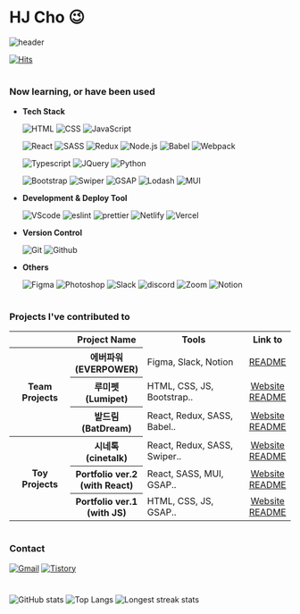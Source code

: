 # HJ Cho 😉

<div align=left>

![header](https://capsule-render.vercel.app/api?type=soft&color=292d3e&height=200&section=header&text=Welcome%20to%20hjinn0813's%20GitHub!👋&fontSize=45&fontColor=c792ea)

[![Hits](https://hits.seeyoufarm.com/api/count/incr/badge.svg?url=https%3A%2F%2Fgithub.com%2Fhjinn0813&count_bg=%23c792ea&title_bg=%23555555&icon=&icon_color=%23E7E7E7&title=visit&edge_flat=false)](https://github.com/hjinn0813)

#

### Now learning, or have been used

- **Tech Stack**

  ![HTML](https://img.shields.io/badge/HTML-E34F26?style=for-the-badge&logo=html5&logoColor=white)
  ![CSS](https://img.shields.io/badge/CSS-1572B6?style=for-the-badge&logo=css3&logoColor=white)
  ![JavaScript](https://img.shields.io/badge/JavaScript-F7DF1E?style=for-the-badge&logo=javascript&logoColor=black)
  
  ![React](https://img.shields.io/badge/React-61DAFB?style=for-the-badge&logo=react&logoColor=black)
  ![SASS](https://img.shields.io/badge/SASS-CC6699?style=for-the-badge&logo=Sass&logoColor=white)
  ![Redux](https://img.shields.io/badge/Redux-764ABC?style=for-the-badge&logo=Redux&logoColor=white)
  ![Node.js](https://img.shields.io/badge/Node.js-339933?style=for-the-badge&logo=node.js&logoColor=white)
  ![Babel](https://img.shields.io/badge/babel-F9DC3E?style=for-the-badge&logo=babel&logoColor=black)
  ![Webpack](https://img.shields.io/badge/webpack-8DD6F9?style=for-the-badge&logo=webpack&logoColor=black)

  ![Typescript](https://img.shields.io/badge/typescript-3178C6?style=for-the-badge&logo=TypeScript&logoColor=white)
  ![JQuery](https://img.shields.io/badge/JQuery-0769AD?style=for-the-badge&logo=jquery&logoColor=white)
  ![Python](https://img.shields.io/badge/Python-3776AB?style=for-the-badge&logo=python&logoColor=white)
  
  ![Bootstrap](https://img.shields.io/badge/Bootstrap-7952B3?style=for-the-badge&logo=bootstrap&logoColor=white)
  ![Swiper](https://img.shields.io/badge/swiper-6332F6?style=for-the-badge&logo=swiper&logoColor=white)
  ![GSAP](https://img.shields.io/badge/GSAP-88CE02?style=for-the-badge&logo=GreenSock&logoColor=white)
  ![Lodash](https://img.shields.io/badge/lodash-3492FF?style=for-the-badge&logo=lodash&logoColor=white)
  ![MUI](https://img.shields.io/badge/MUI-007FFF?style=for-the-badge&logo=MUI&logoColor=white)
  
- **Development & Deploy Tool**

  ![VScode](https://img.shields.io/badge/VS_Code-007ACC?style=for-the-badge&logo=visual-studio-code&logoColor=white)
  ![eslint](https://img.shields.io/badge/eslint-4B32C3?style=for-the-badge&logo=eslint&logoColor=white)
  ![prettier](https://img.shields.io/badge/Prettier-F7B93E?style=for-the-badge&logo=prettier&logoColor=black)
  ![Netlify](https://img.shields.io/badge/Netlify-00C7B7?style=for-the-badge&logo=netlify&logoColor=white)
  ![Vercel](https://img.shields.io/badge/Vercel-000000?style=for-the-badge&logo=vercel&logoColor=white)

- **Version Control**

  ![Git](https://img.shields.io/badge/Git-F05032?style=for-the-badge&logo=git&logoColor=white)
  ![Github](https://img.shields.io/badge/GitHub-181717?style=for-the-badge&logo=github&logoColor=white)

- **Others**

  ![Figma](https://img.shields.io/badge/Figma-F24E1E?style=for-the-badge&logo=figma&logoColor=white)
  ![Photoshop](https://img.shields.io/badge/Photoshop-31A8FF?style=for-the-badge&logo=adobephotoshop&logoColor=white)
  ![Slack](https://img.shields.io/badge/Slack-4A154B?style=for-the-badge&logo=Slack&logoColor=white)
  ![discord](https://img.shields.io/badge/Discord-5865F2?style=for-the-badge&logo=discord&logoColor=white)
  ![Zoom](https://img.shields.io/badge/Zoom-0B5CFF?style=for-the-badge&logo=zoom&logoColor=white)
  ![Notion](https://img.shields.io/badge/Notion-000000?style=for-the-badge&logo=notion&logoColor=white)

#

### Projects I've contributed to

<table>
  <tr>
    <th style="text-align: center"></th>
    <th style="text-align: center">Project Name</th>
    <th style="text-align: center">Tools</th>
    <th style="text-align: center">Link to</th>
  </tr>
  <tr>
    <th rowspan="3" style="text-align: center">Team Projects</th>
    <th style="text-align: center">에버파워<br/>(EVERPOWER)</th>
    <td>Figma, Slack, Notion</td>
    <td style="text-align: center">
      <a href="https://github.com/hjinn0813/EVERPOWER">README
    </td>
  </tr>
  <tr>
    <th style="text-align: center">루미펫<br/>(Lumipet)</th>
    <td>HTML, CSS, JS, Bootstrap..</td>
    <td style="text-align: center">
      <a href="https://lumipet.netlify.app/">Website
      <br>
      <a href="https://github.com/eun1230/sessac_B_teamproject">README
    </td>
  </tr>
  <tr>
    <th style="text-align: center">밭드림<br/>(BatDream)</th>
    <td>React, Redux, SASS, Babel..</td>
    <td style="text-align: center">
      <a href="https://batdream.vercel.app/">Website
      <br>
      <a href="https://github.com/treasure-2u/batDream">README
    </td>
  </tr>
  <tr>
    <th rowspan="3" style="text-align: center">Toy Projects</th>
    <th style="text-align: center">시네톡<br/>(cinetalk)</th>
    <td>React, Redux, SASS, Swiper..</td>
    <td style="text-align: center">
      <a href="https://cinetalk.vercel.app">Website
      <br>
      <a href="https://github.com/hjinn0813/cinetalk">README
    </td>
  </tr>
  <tr>
    <th style="text-align: center">Portfolio ver.2<br/>(with React)</th>
    <td>React, SASS, MUI, GSAP..</td>
    <td style="text-align: center">
      <a href="https://hjinn0813.vercel.app">Website
      <br>
      <a href="https://github.com/hjinn0813/portfolio">README
    </td>
  </tr>
  <tr>
    <th style="text-align: center">Portfolio ver.1<br/>(with JS)</th>
    <td>HTML, CSS, JS, GSAP..</td>
    <td style="text-align: center">
      <a href="https://hjinn0813.github.io">Website
      <br>
      <a href="https://github.com/hjinn0813/hjinn0813.github.io">README
    </td>
  </tr>
</table>
        
#

### Contact

[![Gmail](https://img.shields.io/badge/Gmail-D14836?style=for-the-badge&logo=Gmail&logoColor=white)](mailto:hjc3790@gmail.com)
[![Tistory](https://img.shields.io/badge/Tistory-000000?style=for-the-badge&logo=tistory&logoColor=white)](https://hjinn0813.tistory.com/)

#

![GitHub stats](https://github-readme-stats.vercel.app/api?username=hjinn0813&show_icons=true&theme=material-palenight)
![Top Langs](https://github-readme-stats.vercel.app/api/top-langs/?username=hjinn0813&layout=compact&theme=material-palenight)
![Longest streak stats](https://github-readme-streak-stats.herokuapp.com/?user=hjinn0813&theme=material-palenight)
